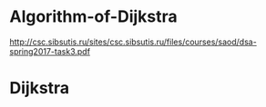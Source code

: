 # Algorithm-of-Dijkstra
http://csc.sibsutis.ru/sites/csc.sibsutis.ru/files/courses/saod/dsa-spring2017-task3.pdf
# Dijkstra
